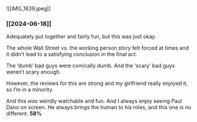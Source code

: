 ![[IMG_1639.jpeg]]

### [[2024-06-18]]

Adequately put together and fairly fun, but this was just okay. 

The whole Wall Street vs. the working person story felt forced at times and it didn’t lead to a satisfying conclusion in the final act.

The ‘dumb’ bad guys were comically dumb. And the ‘scary’ bad guys weren’t scary enough.

However, the reviews for this are strong and my girlfriend really enjoyed it, so I’m in a minority. 

And this _was_ weirdly watchable and fun. And I always enjoy seeing Paul Dano on screen. He always brings the human to his roles, and this one is no different. **58%**